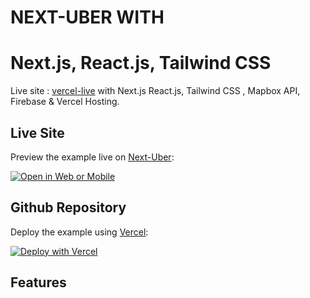 # NEXT-UBER WITH

# Next.js, React.js, Tailwind CSS

Live site : [vercel-live](https://next-uber.vercel.app/) with Next.js React.js, Tailwind CSS , Mapbox API, Firebase & Vercel Hosting.

## Live Site

Preview the example live on [Next-Uber](https://next-uber.vercel.app/):

[![Open in Web or Mobile](https://developer.stackblitz.com/img/open_in_stackblitz.svg)](https://next-uber.vercel.app/)

## Github Repository

Deploy the example using [Vercel](https://vercel.com/dashboard):

[![Deploy with Vercel](https://vercel.com/button)](https://vercel.com/new/git/external?repository-url=https://github.com/vercel/next.js/tree/canary/examples/with-tailwindcss&project-name=with-tailwindcss&repository-name=with-tailwindcss)

## Features
